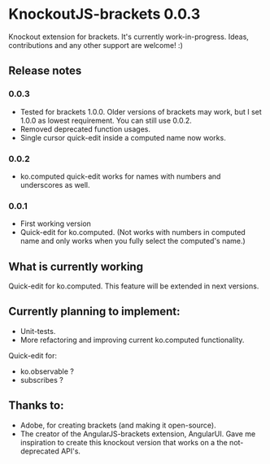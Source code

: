 KnockoutJS-brackets 0.0.3
===================

Knockout extension for brackets. It's currently work-in-progress. 
Ideas, contributions and any other support are welcome! :)

## Release notes

### 0.0.3
* Tested for brackets 1.0.0. Older versions of brackets may work, but I set 1.0.0 as lowest requirement. You can still use 0.0.2. 
* Removed deprecated function usages.
* Single cursor quick-edit inside a computed name now works.

### 0.0.2
* ko.computed quick-edit works for names with numbers and underscores as well.

### 0.0.1
* First working version 
* Quick-edit for ko.computed. (Not works with numbers in computed name and only works when you fully select the computed's name.)


What is currently working
-----------
Quick-edit for ko.computed.
This feature will be extended in next versions.


Currently planning to implement:
-----------
* Unit-tests. 
* More refactoring and improving current ko.computed functionality.

Quick-edit for:
* ko.observable ?
* subscribes ?

Thanks to:
-----------
* Adobe, for creating brackets (and making it open-source).
* The creator of the AngularJS-brackets extension, AngularUI. Gave me inspiration to create this knockout version that works on a the not-deprecated API's.